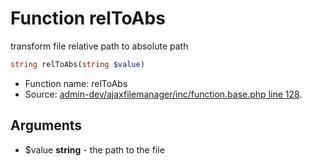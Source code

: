 Function relToAbs
===========================

transform file relative path to absolute path



```php
string relToAbs(string $value)
```

* Function name: relToAbs
* Source: [admin-dev/ajaxfilemanager/inc/function.base.php line 128](https://github.com/PrestaShop/PrestaShop/blob/1.5.6.0/admin-dev/ajaxfilemanager/inc/function.base.php#L128).

Arguments
---------

* $value **string** - the path to the file

